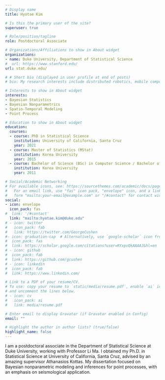 ```yaml
---
# Display name
title: Hyotae Kim

# Is this the primary user of the site?
superuser: true

# Role/position/tagline
role: Postdoctoral Associate

# Organizations/Affiliations to show in About widget
organizations:
- name: Duke University, Department of Statistical Science
#  url: https://www.stanford.edu/
url: stat.duke.edu/

# # Short bio (displayed in user profile at end of posts)
# bio: My research interests include distributed robotics, mobile computing and programmable matter.

# Interests to show in About widget
interests:
- Bayesian Statistics
- Bayesian Nonparametrics
- Spatio-Temporal Modeling
- Point Process

# Education to show in About widget
education:
  courses:
  - course: PhD in Statistical Science
    institution: University of California, Santa Cruz
    year: 2021
  - course: Master of Statistics (MStat) 
    institution: Korea University
    year: 2015
  - course: Bachelor of Science (BSc) in Computer Science / Bachelor of Economics (BEc) in Statistics
    institution: Korea University
    year: 2011

# Social/Academic Networking
# For available icons, see: https://sourcethemes.com/academic/docs/page-builder/#icons
#   For an email link, use "fas" icon pack, "envelope" icon, and a link in the
#   form "mailto:your-email@example.com" or "/#contact" for contact widget.
social:
- icon: envelope
  icon_pack: fas
#  link: '/#contact'
  link: "mailto:hyotae.kim@duke.edu"
# - icon: twitter
#   icon_pack: fab
#   link: https://twitter.com/GeorgeCushen
#- icon: graduation-cap  # Alternatively, use `google-scholar` icon from `ai` icon pack
#  icon_pack: fas
#  link: https://scholar.google.com/citations?user=RYxpvQkAAAAJ&hl=en
# - icon: github
#  icon_pack: fab
#  link: https://github.com/gcushen
# - icon: linkedin
#  icon_pack: fab
#  link: https://www.linkedin.com/

# Link to a PDF of your resume/CV.
# To use: copy your resume to `static/media/resume.pdf`, enable `ai` icons in `params.toml`, 
# and uncomment the lines below.
# - icon: cv
#   icon_pack: ai
#   link: media/resume.pdf

# Enter email to display Gravatar (if Gravatar enabled in Config)
email: ""

# Highlight the author in author lists? (true/false)
highlight_name: false
---
```


I am a postdoctoral associate in the Department of Statistical Science at Duke University, working with Professor Li Ma. I obtained my Ph.D. in Statistical Science at University of California, Santa Cruz, advised by an amazing supervisor Athanasios Kottas. My dissertation focused on Bayesian nonparametric modeling and inferences for point processes, with an emphasis on seismological application.
 

